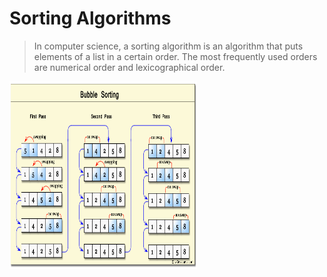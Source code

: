 
# Sorting Algorithms

> In computer science, a sorting algorithm is an algorithm that puts elements of a list in a certain order. The most frequently used orders are numerical order and lexicographical order.

<img src="../images/bubble.png" width="300" height="300">

